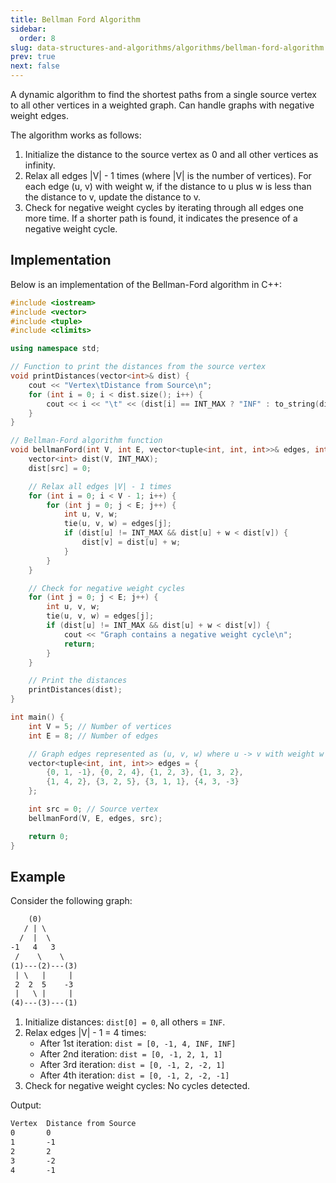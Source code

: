 ```yaml
---
title: Bellman Ford Algorithm
sidebar:
  order: 8
slug: data-structures-and-algorithms/algorithms/bellman-ford-algorithm
prev: true
next: false
---
```


A dynamic algorithm to find the shortest paths from a single source vertex to all other vertices in a weighted graph. Can handle graphs with negative weight edges.

The algorithm works as follows:
1. Initialize the distance to the source vertex as 0 and all other vertices as infinity.
2. Relax all edges |V| - 1 times (where |V| is the number of vertices). For each edge (u, v) with weight w, if the distance to u plus w is less than the distance to v, update the distance to v.
3. Check for negative weight cycles by iterating through all edges one more time. If a shorter path is found, it indicates the presence of a negative weight cycle.

## Implementation

Below is an implementation of the Bellman-Ford algorithm in C++:

```cpp
#include <iostream>
#include <vector>
#include <tuple>
#include <climits>

using namespace std;

// Function to print the distances from the source vertex
void printDistances(vector<int>& dist) {
    cout << "Vertex\tDistance from Source\n";
    for (int i = 0; i < dist.size(); i++) {
        cout << i << "\t" << (dist[i] == INT_MAX ? "INF" : to_string(dist[i])) << "\n";
    }
}

// Bellman-Ford algorithm function
void bellmanFord(int V, int E, vector<tuple<int, int, int>>& edges, int src) {
    vector<int> dist(V, INT_MAX);
    dist[src] = 0;

    // Relax all edges |V| - 1 times
    for (int i = 0; i < V - 1; i++) {
        for (int j = 0; j < E; j++) {
            int u, v, w;
            tie(u, v, w) = edges[j];
            if (dist[u] != INT_MAX && dist[u] + w < dist[v]) {
                dist[v] = dist[u] + w;
            }
        }
    }

    // Check for negative weight cycles
    for (int j = 0; j < E; j++) {
        int u, v, w;
        tie(u, v, w) = edges[j];
        if (dist[u] != INT_MAX && dist[u] + w < dist[v]) {
            cout << "Graph contains a negative weight cycle\n";
            return;
        }
    }

    // Print the distances
    printDistances(dist);
}

int main() {
    int V = 5; // Number of vertices
    int E = 8; // Number of edges

    // Graph edges represented as (u, v, w) where u -> v with weight w
    vector<tuple<int, int, int>> edges = {
        {0, 1, -1}, {0, 2, 4}, {1, 2, 3}, {1, 3, 2},
        {1, 4, 2}, {3, 2, 5}, {3, 1, 1}, {4, 3, -3}
    };

    int src = 0; // Source vertex
    bellmanFord(V, E, edges, src);

    return 0;
}
```

## Example

Consider the following graph:

```txt
    (0)
   / | \
  /  |  \
-1   4   3
 /    \    \
(1)---(2)---(3)
 | \   |     |
 2  2  5    -3
 |   \ |     |
(4)---(3)---(1)
```

1. Initialize distances: `dist[0] = 0`, all others = `INF`.
2. Relax edges |V| - 1 = 4 times:
   - After 1st iteration: `dist = [0, -1, 4, INF, INF]`
   - After 2nd iteration: `dist = [0, -1, 2, 1, 1]`
   - After 3rd iteration: `dist = [0, -1, 2, -2, 1]`
   - After 4th iteration: `dist = [0, -1, 2, -2, -1]`
3. Check for negative weight cycles: No cycles detected.

Output:
```txt
Vertex  Distance from Source
0       0
1       -1
2       2
3       -2
4       -1
```
